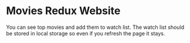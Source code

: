 # Movies Redux Website

You can see top movies and add them to watch list. The watch list should be stored in local storage so even if you refresh the page it stays.
